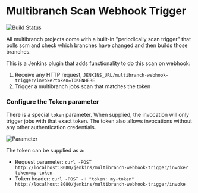 # Multibranch Scan Webhook Trigger

[![Build Status](https://ci.jenkins.io/job/Plugins/job/multibranch-scan-webhook-trigger-plugin/job/master/badge/icon)](https://ci.jenkins.io/job/Plugins/job/multibranch-scan-webhook-trigger-plugin)

All multibranch projects come with a built-in "periodically scan trigger" that polls scm and check which branches have changed and then builds those branches.

This is a Jenkins plugin that adds functionality to do this scan on webhook:

 1. Receive any HTTP request, `JENKINS_URL/multibranch-webhook-trigger/invoke?token=TOKENHERE`
 2. Trigger a multibranch jobs scan that matches the token

### Configure the Token parameter

There is a special `token` parameter. When supplied, the invocation will only trigger jobs with that exact token. The token also allows invocations without any other authentication credentials.

![Parameter](https://github.com/jenkinsci/multibranch-scan-webhook-trigger/blob/master/images/configure-token.png)

The token can be supplied as a:

* Request parameter: `curl -POST http://localhost:8080/jenkins/multibranch-webhook-trigger/invoke?token=my-token`
* Token header: `curl -POST -H "token: my-token" http://localhost:8080/jenkins/multibranch-webhook-trigger/invoke`
